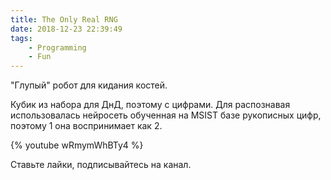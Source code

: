 ```yaml
---
title: The Only Real RNG
date: 2018-12-23 22:39:49
tags:
    - Programming
    - Fun
---
```


"Глупый" робот для кидания костей.
<!-- more --> 
Кубик из набора для ДнД, поэтому с цифрами.
Для распознавая использовалась нейросеть обученная на MSIST базе рукописных цифр, поэтому 1 она воспринимает как 2.

{% youtube wRmymWhBTy4 %}

Ставьте лайки, подписывайтесь на канал.
